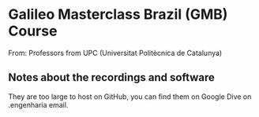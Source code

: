 # Galileo Masterclass Brazil (GMB) Course

From: Professors from UPC (Universitat Politècnica de Catalunya)

## Notes about the recordings and software

They are too large to host on GitHub, you can find them on Google Dive on .engenharia email.